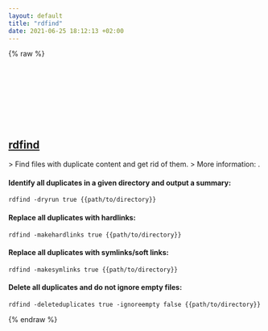 ```yaml
---
layout: default
title: "rdfind"
date: 2021-06-25 18:12:13 +02:00
---
```

{% raw %}
<h2 id="rdfind">
  <a href="/en/common/rdfind.html">rdfind</a> <a href="#rdfind"><svg class="icon">
    <use href="/assets/images/unicode_sprite.svg#link" />
  </svg></a>
</h2>
> Find files with duplicate content and get rid of them.
> More information: <https://rdfind.pauldreik.se>.

#### Identify all duplicates in a given directory and output a summary:
```shell
rdfind -dryrun true {{path/to/directory}}
```
#### Replace all duplicates with hardlinks:
```shell
rdfind -makehardlinks true {{path/to/directory}}
```
#### Replace all duplicates with symlinks/soft links:
```shell
rdfind -makesymlinks true {{path/to/directory}}
```
#### Delete all duplicates and do not ignore empty files:
```shell
rdfind -deleteduplicates true -ignoreempty false {{path/to/directory}}
```
{% endraw %}